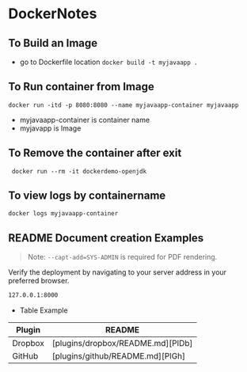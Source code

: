 # DockerNotes


## To Build an Image
- go to Dockerfile location
```docker build -t myjavaapp . ```

## To Run container from Image

``` docker run -itd -p 8080:8080 --name myjavaapp-container myjavaapp ```
- myjavaapp-container is container name
- myjavapp is Image 

## To Remove the container after exit
``` docker run --rm -it dockerdemo-openjdk```
## To view logs by containername
```docker logs myjavaapp-container  ```

## README Document creation Examples
> Note: `--capt-add=SYS-ADMIN` is required for PDF rendering.

Verify the deployment by navigating to your server address in
your preferred browser.

```sh
127.0.0.1:8000
```

- Table Example

| Plugin | README |
| ------ | ------ |
| Dropbox | [plugins/dropbox/README.md][PlDb] |
| GitHub | [plugins/github/README.md][PlGh] |
